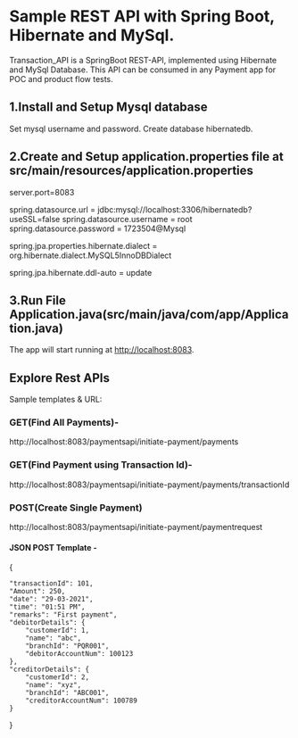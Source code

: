 # Sample REST API with Spring Boot, Hibernate and MySql.
Transaction_API is a SpringBoot REST-API, implemented using Hibernate and MySql Database.
This API can be consumed in any Payment app for POC and product flow tests.

## 1.Install and Setup Mysql database
Set mysql username and password.
Create database hibernatedb.

## 2.Create and Setup application.properties file at src/main/resources/application.properties

server.port=8083

spring.datasource.url = jdbc:mysql://localhost:3306/hibernatedb?useSSL=false
spring.datasource.username = root
spring.datasource.password = 1723504@Mysql

spring.jpa.properties.hibernate.dialect = org.hibernate.dialect.MySQL5InnoDBDialect

spring.jpa.hibernate.ddl-auto = update


## 3.Run File Application.java(src/main/java/com/app/Application.java)
The app will start running at <http://localhost:8083>.

## Explore Rest APIs
Sample templates & URL:

### GET(Find All Payments)-
http://localhost:8083/paymentsapi/initiate-payment/payments

### GET(Find Payment using Transaction Id)-
http://localhost:8083/paymentsapi/initiate-payment/payments/transactionId

### POST(Create Single Payment)
http://localhost:8083/paymentsapi/initiate-payment/paymentrequest

#### JSON POST Template -
{

	"transactionId": 101,
	"Amount": 250,
	"date": "29-03-2021",
	"time": "01:51 PM",
	"remarks": "First payment",
	"debitorDetails": {
		"customerId": 1,
		"name": "abc",
		"branchId": "PQR001",
		"debitorAccountNum": 100123
	},
	"creditorDetails": {
		"customerId": 2,
		"name": "xyz",
		"branchId": "ABC001",
		"creditorAccountNum": 100789
	}
}
